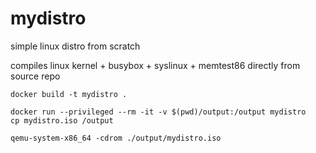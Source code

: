 # mydistro
simple linux distro from scratch

compiles linux kernel + busybox + syslinux + memtest86 directly from source repo

```
docker build -t mydistro .

docker run --privileged --rm -it -v $(pwd)/output:/output mydistro
cp mydistro.iso /output

qemu-system-x86_64 -cdrom ./output/mydistro.iso
```
